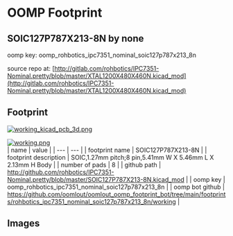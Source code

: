 # OOMP Footprint  
## SOIC127P787X213-8N  by none  
  
oomp key: oomp_rohbotics_ipc7351_nominal_soic127p787x213_8n  
  
source repo at: [http://gitlab.com/rohbotics/IPC7351-Nominal.pretty/blob/master/XTAL1200X480X460N.kicad_mod](http://gitlab.com/rohbotics/IPC7351-Nominal.pretty/blob/master/XTAL1200X480X460N.kicad_mod)  
## Footprint  
  
[![working_kicad_pcb_3d.png](working_kicad_pcb_3d_600.png)](working_kicad_pcb_3d.png)  
  
[![working.png](working_600.png)](working.png)  
| name | value | 
| --- | --- | 
| footprint name | SOIC127P787X213-8N | 
| footprint description | SOIC,1.27mm pitch;8 pin,5.41mm W X 5.46mm L X 2.13mm H Body | 
| number of pads | 8 | 
| github path | http://github.com/rohbotics/IPC7351-Nominal.pretty/blob/master/SOIC127P787X213-8N.kicad_mod | 
| oomp key | oomp_rohbotics_ipc7351_nominal_soic127p787x213_8n | 
| oomp bot github | https://github.com/oomlout/oomlout_oomp_footprint_bot/tree/main/footprints/rohbotics_ipc7351_nominal_soic127p787x213_8n/working | 
## Images  
